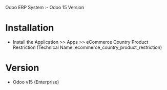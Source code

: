 Odoo ERP System :- Odoo 15 Version 

Installation 
============
* Install the Application >> Apps >> eCommerce Country Product Restriction (Technical Name: ecommerce_country_product_restriction)

Version
=======
* Odoo v15 (Enterprise)


